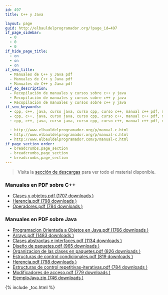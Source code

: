 ```yaml
---
id: 497
title: C++ y Java

layout: page
guid: http://elbauldelprogramador.org/?page_id=497
if_page_sidebar:
  - 0
  - 0
  - 0
if_hide_page_title:
  - on
  - on
  - on
if_seo_title:
  - Manuales de C++ y Java pdf
  - Manuales de C++ y Java pdf
  - Manuales de C++ y Java pdf
sif_eo_description:
  - Recopilación de manuales y cursos sobre c++ y java
  - Recopilación de manuales y cursos sobre c++ y java
  - Recopilación de manuales y cursos sobre c++ y java
if_seo_keywords:
  - cpp, c++, java, curso java, curso cpp, curso c++, manual c++ pdf, manual cpp pdf, manual java pdf
  - cpp, c++, java, curso java, curso cpp, curso c++, manual c++ pdf, manual cpp pdf, manual java pdf
  - cpp, c++, java, curso java, curso cpp, curso c++, manual c++ pdf, manual cpp pdf, manual java pdf

  - http://www.elbauldelprogramador.org/p/manual-c.html
  - http://www.elbauldelprogramador.org/p/manual-c.html
  - http://www.elbauldelprogramador.com/p/manual-c.html
if_page_section_order:
  - breadcrumbs,page_section
  - breadcrumbs,page_section
  - breadcrumbs,page_section
---
```

> Visita la [sección de descargas][1] para ver todo el material disponible.

### Manuales en PDF sobre C++

<ul class="dlm-downloads">
  <li>
    <a class="download-link filetype-icon filetype-pdf"
   title="" href="http://elbauldelprogramador.com/clases-y-objetos/" rel="nofollow"> Clases y objetos.pdf (1707 downloads ) </a>
  </li>
  <li>
    <a class="download-link filetype-icon filetype-pdf"
   title="" href="http://elbauldelprogramador.com/herencia-2/" rel="nofollow"> Herencia.pdf (798 downloads ) </a>
  </li>
  <li>
    <a class="download-link filetype-icon filetype-pdf"
   title="" href="http://elbauldelprogramador.com/" rel="nofollow"> Operadores.pdf (784 downloads ) </a>
  </li>
</ul>

### Manuales en PDF sobre Java

<ul class="dlm-downloads">
  <li>
    <a class="download-link filetype-icon filetype-pdf"
   title="" href="http://elbauldelprogramador.com/programacion-orientada-a-objetos-en-java/" rel="nofollow"> Programacion Orientada a Objetos en Java.pdf (1766 downloads ) </a>
  </li>
  <li>
    <a class="download-link filetype-icon filetype-pdf"
   title="" href="http://elbauldelprogramador.com/" rel="nofollow"> Arrays.pdf (1483 downloads ) </a>
  </li>
  <li>
    <a class="download-link filetype-icon filetype-pdf"
   title="" href="http://elbauldelprogramador.com/clases-abstractas-e-interfaces/" rel="nofollow"> Clases abstractas e interfaces.pdf (1134 downloads ) </a>
  </li>
  <li>
    <a class="download-link filetype-icon filetype-pdf"
   title="" href="http://elbauldelprogramador.com/diseno-de-paquetes-de-paquetes/" rel="nofollow"> Diseño de paquetes.pdf (965 downloads ) </a>
  </li>
  <li>
    <a class="download-link filetype-icon filetype-pdf"
   title="" href="http://elbauldelprogramador.com/organizacion-de-las-clases-en-paquetes/" rel="nofollow"> Organizacion de las clases en paquetes.pdf (826 downloads ) </a>
  </li>
  <li>
    <a class="download-link filetype-icon filetype-pdf"
   title="" href="http://elbauldelprogramador.com/estructuras-de-control-condicionales/" rel="nofollow"> Estructuras de control condicionales.pdf (819 downloads ) </a>
  </li>
  <li>
    <a class="download-link filetype-icon filetype-pdf"
   title="" href="http://elbauldelprogramador.com/" rel="nofollow"> Herencia.pdf (798 downloads ) </a>
  </li>
  <li>
    <a class="download-link filetype-icon filetype-pdf"
   title="" href="http://elbauldelprogramador.com/estructuras-de-control-repetitivas-iterativas/" rel="nofollow"> Estructuras de control repetitivas-iterativas.pdf (784 downloads ) </a>
  </li>
  <li>
    <a class="download-link filetype-icon filetype-pdf"
   title="" href="http://elbauldelprogramador.com/modificadores-de-acceso/" rel="nofollow"> Modificadores de acceso.pdf (779 downloads ) </a>
  </li>
  <li>
    <a class="download-link filetype-icon filetype-zip"
   title="" href="http://elbauldelprogramador.com/ejemplo-pdoo-java/" rel="nofollow"> EjemploJava.zip (746 downloads ) </a>
  </li>
</ul>



 [1]: http://elbauldelprogramador.com/seccion-de-descargas/ "Sección de descargas"

{% include _toc.html %}
